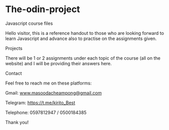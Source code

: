 # The-odin-project
Javascript course files

Hello visitor, this is a reference handout to those who are looking forward to learn Javascript and advance also to practise on the assignments given. 

Projects

There will be 1 or 2 assignments under each topic of the course (all on the website) and I will be providing their answers here.

Contact

Feel free to reach me on these platforms:

Gmail: www.masoodacheampong@gmail.com

Telegram: https://t.me/kirito_Best

Telephone: 0597812947 / 0500184385

Thank you!
